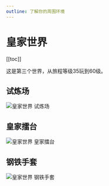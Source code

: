 ```yaml
---
outline: 了解你的周围环境
---
```


# 皇家世界

[[toc]]

这是第三个世界，从旅程等级35玩到60级。

## 试炼场

![皇家世界 试炼场](/assets/sb_maps_1_r_1.png)

## 皇家擂台

![皇家世界 皇家擂台](/assets/sb_maps_1_r_2.png)

## 钢铁手套

![皇家世界 钢铁手套](/assets/sb_maps_1_r_3.png)
